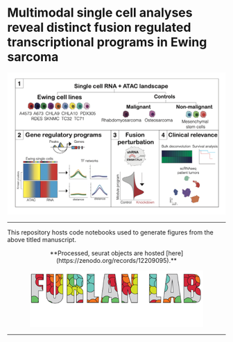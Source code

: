 # Multimodal single cell analyses reveal distinct fusion regulated transcriptional programs in Ewing sarcoma

<!-- ![Graphical Abstract!](/img/schema.png "Graphical Abstract") -->

<p align="center"><img src="img/schema.png" alt="" width="700"></a></p>
<hr>

This repository hosts code notebooks used to generate figures from the above titled manuscript.

<p align="center">**Processed, seurat objects are hosted [here](https://zenodo.org/records/12209095).**</p>

<p align="center"><img src="img/furlan_lab_logo.png" alt="" width="400"></a></p>
<hr>

